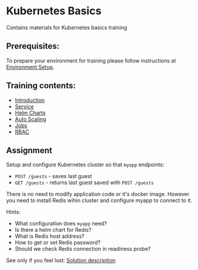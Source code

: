 # Kubernetes Basics

Contains materials for Kubernetes basics training

## Prerequisites:

To prepare your environment for training please follow instructions
at [Environment Setup](environment_setup.md).

## Training contents:

- [Introduction](01-intro/README.md)
- [Service](02-service/README.md)
- [Helm Charts](03-helm/README.md)
- [Auto Scaling](04-scaling/README.md)
- [Jobs](05-jobs/README.md)
- [RBAC](06-rbac/README.md)

## Assignment

Setup and configure Kubernetes cluster so that `myapp` endpoints:

- `POST /guests` - saves last guest
- `GET /guests` - returns last guest saved with `POST /guests`

There is no need to modify application code or it's docker image. However you
need to install Redis wihin cluster and configure myapp to connect to it.

Hints:

- What configuration does `myapp` need?
- Is there a helm chart for Redis?
- What is Redis host address?
- How to get or set Redis password?
- Should we check Redis connection in readiness probe?

See only if you feel lost: [Solution description](assignment_solution.md)